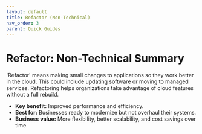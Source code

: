 ```yaml
---
layout: default
title: Refactor (Non-Technical)
nav_order: 3
parent: Quick Guides
---
```


# Refactor: Non-Technical Summary

'Refactor' means making small changes to applications so they work better in the cloud. This could include updating software or moving to managed services. Refactoring helps organizations take advantage of cloud features without a full rebuild.

- **Key benefit:** Improved performance and efficiency.
- **Best for:** Businesses ready to modernize but not overhaul their systems.
- **Business value:** More flexibility, better scalability, and cost savings over time.
